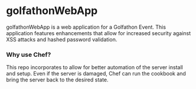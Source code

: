 # golfathonWebApp
golfathonWebApp is a web application for a Golfathon Event. This application features enhancements that allow for increased security against XSS attacks and hashed password validation.

### Why use Chef?
This repo incorporates to allow for better automation of the server install and setup. Even if the server is damaged, Chef can run the cookbook and bring the server back to the desired state.